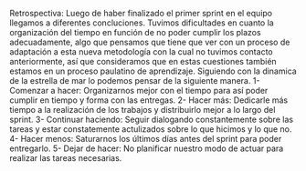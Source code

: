 Retrospectiva:
Luego de haber finalizado el primer sprint en el equipo llegamos a diferentes concluciones.
Tuvimos dificultades en cuanto la organización del tiempo en función de no poder cumplir los plazos 
adecuadamente, algo que pensamos que tiene que ver con un proceso de adaptación a esta nueva metodología
con la cual no tuvimos contacto anteriormente, así que consideramos que en estas cuestiones también
estamos en un proceso paulatino de aprendizaje. 
Siguiendo con la dinamica de la estrella de mar lo podemos pensar de la siguiente manera.
1- Comenzar a hacer: Organizarnos mejor con el tiempo para así poder cumplir en tiempo y forma con
las entregas.
2- Hacer más: Dedicarle más tiempo a la realización de los trabajos y distribuirlo mejor a lo largo
del sprint.
3- Continuar haciendo: Seguir dialogando constantemente sobre las tareas y estar constatemente actulizados
sobre lo que hicimos y lo que no.
4- Hacer menos: Saturarnos los últimos días antes del sprint para poder entregarlo.
5- Dejar de hacer: No planificar nuestro modo de actuar para realizar las tareas necesarias.